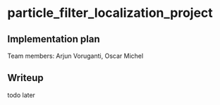# particle_filter_localization_project
 
## Implementation plan

Team members: Arjun Voruganti, Oscar Michel


## Writeup

todo later
 
